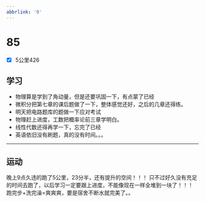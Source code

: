 ```yaml
---
abbrlink: '0'
---
```

# 85

- [x] 5公里426

## 学习

- 物理算是学到了角动量，但是还要巩固一下，有点蒙了已经
- 微积分把第七章的课后题做了一下，整体感觉还好，之后的几章还得练。
- 明天把电路题库的题做一下应对考试
- 物理赶上进度，工数把概率论前三章学明白。
- 线性代数还得再学一下，忘完了已经
- 英语依旧没有刷题，真的没有时间。。。

***

## 运动

晚上9点久违的跑了5公里，23分半，还有提升的空间！！！
只不过好久没有充足的时间去跑了，以后学习一定要跟上进度，不能像现在一样全堆到一块了！！！
跑完步+洗完澡=爽爽爽，要是宿舍不断水就完美了。。
